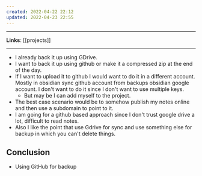 ```yaml
---
created: 2022-04-22 22:12
updated: 2022-04-23 22:55
---
```

---
**Links**: [[projects]]

---
- I already back it up using GDrive.
- I want to back it up using github or make it a compressed zip at the end of the day.
- If I want to upload it to github I would want to do it in a different account. Mostly in obsidian sync github account from backups obsidian google account. I don't want to do it since I don't want to use multiple keys.
	- But may be I can add myself to the project.
- The best case scenario would be to somehow publish my notes online and then use a subdomain to point to it.
- I am going for a github based approach since I don't trust google drive a lot, difficult to read notes.
- Also I like the point that use Gdrive for sync and use something else for backup in which you can't delete things.

## Conclusion
- Using GitHub for backup